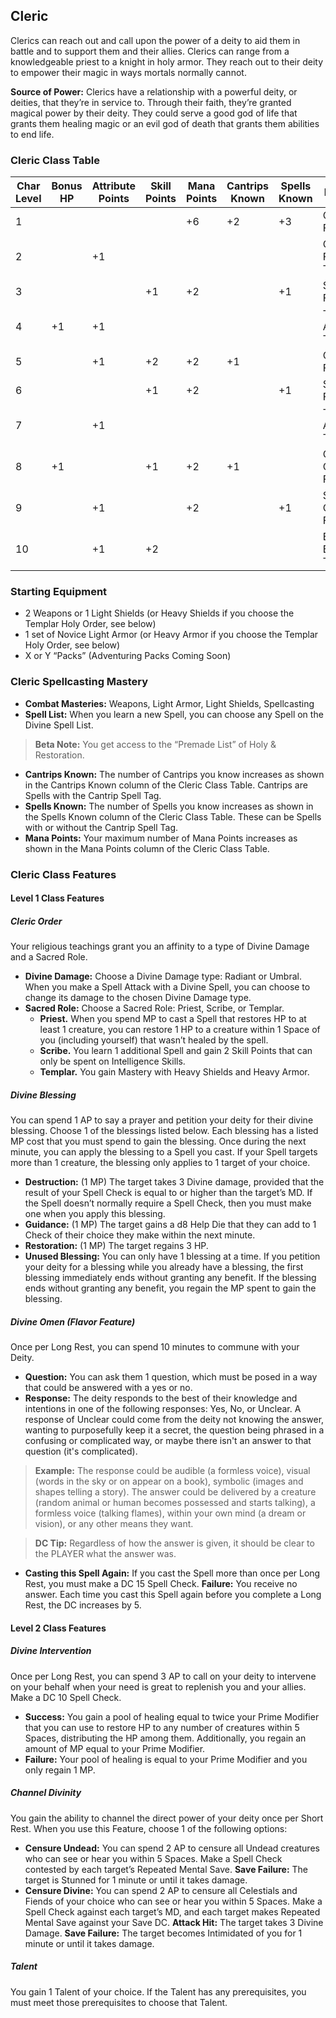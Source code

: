 
## Cleric

Clerics can reach out and call upon the power of a deity to aid them in battle and to support them and their allies. Clerics can range from a knowledgeable priest to a knight in holy armor. They reach out to their deity to empower their magic in ways mortals normally cannot.

**Source of Power:** Clerics have a relationship with a powerful deity, or deities, that they’re in service to. Through their faith, they’re granted magical power by their deity. They could serve a good god of life that grants them healing magic or an evil god of death that grants them abilities to end life.

### Cleric Class Table

| Char Level | Bonus HP | Attribute Points | Skill Points | Mana Points | Cantrips Known | Spells Known | Features                  |
|------------|----------|------------------|--------------|-------------|----------------|--------------|---------------------------| 
| 1          |          |                  |              | +6          | +2             | +3           | Class Features            |
| 2          |          | +1               |              |             |                |              | Class Feature, Talent     |
| 3          |          |                  | +1           | +2          |                | +1           | Subclass Feature          |
| 4          | +1       | +1               |              |             |                |              | Talent, Ancestry Trait    |
| 5          |          | +1               | +2           | +2          | +1             |              | Class Feature             |
| 6          |          |                  | +1           | +2          |                | +1           | Subclass Feature          |
| 7          |          | +1               |              |             |                |              | Talent, Ancestry Trait    |
| 8          | +1       |                  | +1           | +2          | +1             |              | Class Capstone Feature    |
| 9          |          | +1               |              | +2          |                | +1           | Subclass Capstone Feature |
| 10         |          | +1               | +2           |             |                |              | Epic Boon, Talent         |

### Starting Equipment
* 2 Weapons or 1 Light Shields (or Heavy Shields if you choose the Templar Holy Order, see below)
* 1 set of Novice Light Armor (or Heavy Armor if you choose the Templar Holy Order, see below)
* X or Y “Packs” (Adventuring Packs Coming Soon)

### Cleric Spellcasting Mastery
* **Combat Masteries:** Weapons, Light Armor, Light Shields, Spellcasting
* **Spell List:** When you learn a new Spell, you can choose any Spell on the Divine Spell List.

> **Beta Note:** You get access to the “Premade List” of Holy & Restoration.

* **Cantrips Known:** The number of Cantrips you know increases as shown in the Cantrips Known column of the Cleric Class Table. Cantrips are Spells with the Cantrip Spell Tag.
* **Spells Known:** The number of Spells you know increases as shown in the Spells Known column of the Cleric Class Table. These can be Spells with or without the Cantrip Spell Tag.
* **Mana Points:** Your maximum number of Mana Points increases as shown in the Mana Points column of the Cleric Class Table.

### Cleric Class Features

#### Level 1 Class Features

##### Cleric Order
Your religious teachings grant you an affinity to a type of Divine Damage and a Sacred Role.

* **Divine Damage:** Choose a Divine Damage type: Radiant or Umbral. When you make a Spell Attack with a Divine Spell, you can choose to change its damage to the chosen Divine Damage type.
* **Sacred Role:** Choose a Sacred Role: Priest, Scribe, or Templar.
    * **Priest.** When you spend MP to cast a Spell that restores HP to at least 1 creature, you can restore 1 HP to a creature within 1 Space of you (including yourself) that wasn’t healed by the spell.
    * **Scribe.** You learn 1 additional Spell and gain 2 Skill Points that can only be spent on Intelligence Skills.
    * **Templar.** You gain Mastery with Heavy Shields and Heavy Armor.

##### Divine Blessing
You can spend 1 AP to say a prayer and petition your deity for their divine blessing. Choose 1 of the blessings listed below. Each blessing has a listed MP cost that you must spend to gain the blessing. Once during the next minute, you can apply the blessing to a Spell you cast. If your Spell targets more than 1 creature, the blessing only applies to 1 target of your choice.

* **Destruction:** (1 MP) The target takes 3 Divine damage, provided that the result of your Spell Check is equal to or higher than the target’s MD. If the Spell doesn’t normally require a Spell Check, then you must make one when you apply this blessing.
* **Guidance:** (1 MP) The target gains a d8 Help Die that they can add to 1 Check of their choice they make within the next minute.
* **Restoration:** (1 MP) The target regains 3 HP.
* **Unused Blessing:** You can only have 1 blessing at a time. If you petition your deity for a blessing while you already have a blessing, the first blessing immediately ends without granting any benefit. If the blessing ends without granting any benefit, you regain the MP spent to gain the blessing.

##### Divine Omen (Flavor Feature)
Once per Long Rest, you can spend 10 minutes to commune with your Deity.

* **Question:** You can ask them 1 question, which must be posed in a way that could be answered with a yes or no.
* **Response:** The deity responds to the best of their knowledge and intentions in one of the following responses: Yes, No, or Unclear. 
A response of Unclear could come from the deity not knowing the answer, wanting to purposefully keep it a secret, the question being phrased in a confusing or complicated way, or maybe there isn't an answer to that question (it's complicated).

> **Example:** The response could be audible (a formless voice), visual (words in the sky or on appear on a book), symbolic (images and shapes telling a story). The answer could be delivered by a creature (random animal or human becomes possessed and starts talking), a formless voice (talking flames), within your own mind (a dream or vision), or any other means they want. 

> **DC Tip:** Regardless of how the answer is given, it should be clear to the PLAYER what the answer was.

* **Casting this Spell Again:** If you cast the Spell more than once per Long Rest, you must make a DC 15 Spell Check. **Failure:** You receive no answer. Each time you cast this Spell again before you complete a Long Rest, the DC increases by 5.

#### Level 2 Class Features

##### Divine Intervention
Once per Long Rest, you can spend 3 AP to call on your deity to intervene on your behalf when your need is great to replenish you and your allies. Make a DC 10 Spell Check. 

* **Success:** You gain a pool of healing equal to twice your Prime Modifier that you can use to restore HP to any number of creatures within 5 Spaces, distributing the HP among them. Additionally, you regain an amount of MP equal to your Prime Modifier.
* **Failure:** Your pool of healing is equal to your Prime Modifier and you only regain 1 MP.

##### Channel Divinity
You gain the ability to channel the direct power of your deity once per Short Rest. When you use this Feature, choose 1 of the following options:

* **Censure Undead:** You can spend 2 AP to censure all Undead creatures who can see or hear you within 5 Spaces. Make a Spell Check contested by each target’s Repeated Mental Save. **Save Failure:** The target is Stunned for 1 minute or until it takes damage.
* **Censure Divine:** You can spend 2 AP to censure all Celestials and Fiends of your choice who can see or hear you within 5 Spaces. Make a Spell Check against each target’s MD, and each target makes Repeated Mental Save against your Save DC. **Attack Hit:** The target takes 3 Divine Damage. **Save Failure:** The target becomes Intimidated of you for 1 minute or until it takes damage.

##### Talent
You gain 1 Talent of your choice. If the Talent has any prerequisites, you must meet those prerequisites to choose that Talent.
